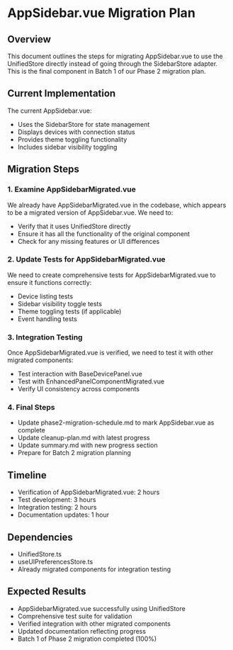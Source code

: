 # AppSidebar.vue Migration Plan

## Overview

This document outlines the steps for migrating AppSidebar.vue to use the UnifiedStore directly instead of going through the SidebarStore adapter. This is the final component in Batch 1 of our Phase 2 migration plan.

## Current Implementation

The current AppSidebar.vue:

- Uses the SidebarStore for state management
- Displays devices with connection status
- Provides theme toggling functionality
- Includes sidebar visibility toggling

## Migration Steps

### 1. Examine AppSidebarMigrated.vue

We already have AppSidebarMigrated.vue in the codebase, which appears to be a migrated version of AppSidebar.vue. We need to:

- Verify that it uses UnifiedStore directly
- Ensure it has all the functionality of the original component
- Check for any missing features or UI differences

### 2. Update Tests for AppSidebarMigrated.vue

We need to create comprehensive tests for AppSidebarMigrated.vue to ensure it functions correctly:

- Device listing tests
- Sidebar visibility toggle tests
- Theme toggling tests (if applicable)
- Event handling tests

### 3. Integration Testing

Once AppSidebarMigrated.vue is verified, we need to test it with other migrated components:

- Test interaction with BaseDevicePanel.vue
- Test with EnhancedPanelComponentMigrated.vue
- Verify UI consistency across components

### 4. Final Steps

- Update phase2-migration-schedule.md to mark AppSidebar.vue as complete
- Update cleanup-plan.md with latest progress
- Update summary.md with new progress section
- Prepare for Batch 2 migration planning

## Timeline

- Verification of AppSidebarMigrated.vue: 2 hours
- Test development: 3 hours
- Integration testing: 2 hours
- Documentation updates: 1 hour

## Dependencies

- UnifiedStore.ts
- useUIPreferencesStore.ts
- Already migrated components for integration testing

## Expected Results

- AppSidebarMigrated.vue successfully using UnifiedStore
- Comprehensive test suite for validation
- Verified integration with other migrated components
- Updated documentation reflecting progress
- Batch 1 of Phase 2 migration completed (100%)

